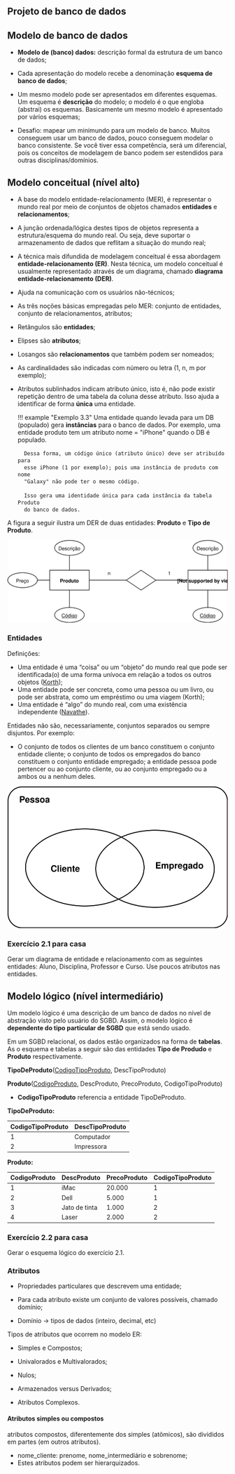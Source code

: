 ## Projeto de banco de dados

## Modelo de banco de dados

* **Modelo de (banco) dados:** descrição formal da estrutura de um banco de 
dados;

* Cada apresentação do modelo recebe a denominação **esquema de banco de 
dados**;

* Um mesmo modelo pode ser apresentados em diferentes esquemas. Um esquema é
  **descrição** do modelo; o modelo é o que engloba (abstrai) os esquemas. 
  Basicamente um mesmo modelo é apresentado por vários esquemas;

* Desafio: mapear um minimundo para um modelo de banco. Muitos conseguem usar
  um banco de dados, pouco conseguem modelar o banco consistente. Se você 
  tiver essa competência, será um diferencial, pois os conceitos de 
  modelagem de banco podem ser estendidos para outras disciplinas/domínios.

## Modelo conceitual (nível alto)

* A base do modelo entidade-relacionamento (MER), é representar o mundo real
  por meio de conjuntos de objetos chamados **entidades** e 
  **relacionamentos**;

* A junção ordenada/lógica destes tipos de objetos representa a estrutura/esquema
  do mundo real. Ou seja, deve suportar o armazenamento de dados que reflitam a
  situação do mundo real;

* A técnica mais difundida de modelagem conceitual é essa abordagem 
  **entidade-relacionamento (ER)**. Nesta técnica, um modelo conceitual é usualmente
  representado através de um diagrama, chamado **diagrama entidade-relacionamento
  (DER)**.

* Ajuda na comunicação com os usuários não-técnicos;

* As três noções básicas empregadas pelo MER: conjunto de entidades, conjunto 
  de relacionamentos, atributos;

* Retângulos são **entidades**;
* Elipses são **atributos**;
* Losangos são **relacionamentos** que também podem ser nomeados;
* As cardinalidades são indicadas com número ou letra (1, n, m por exemplo);
* Atributos sublinhados indicam atributo único, isto é, não pode existir 
  repetição dentro de uma tabela da coluna desse atributo. Isso ajuda a 
  identificar de forma **única** uma entidade.

    !!! example "Exemplo 3.3"
        Uma entidade quando levada para um DB (populado) gera **instâncias** 
        para o banco de dados. Por exemplo, uma entidade produto tem um 
        atributo nome = "iPhone" quando o DB é populado.
      
        Dessa forma, um código único (atributo único) deve ser atribuído para 
        esse iPhone (1 por exemplo); pois uma instância de produto com nome 
        "Galaxy" não pode ter o mesmo código.
        
        Isso gera uma identidade única para cada instância da tabela Produto
        do banco de dados.

A figura a seguir ilustra um DER de duas entidades: **Produto** e **Tipo de 
Produto**.

![Banco de dados](images/diag-entidade-relacionamento.svg) 

### Entidades

Definições:

* Uma entidade é uma “coisa” ou um “objeto” do mundo real que pode ser 
  identificada(o) de uma forma unívoca em relação a todos os outros objetos 
  ([Korth](
  https://www.google.com/search?q=Sistemas+de+Banco+de+Dados.+Silberschatz%2C+Korth+e+Sudarshan.+Makron+Books%2C+Segunda+Edi%C3%A7%C3%A3o.&oq=Sistemas+de+Banco+de+Dados.+Silberschatz%2C+Korth+e+Sudarshan.+Makron+Books%2C+Segunda+Edi%C3%A7%C3%A3o.&aqs=chrome..69i57.1458j0j7&sourceid=chrome&ie=UTF-8));
* Uma entidade pode ser concreta, como uma pessoa ou um livro, ou pode ser 
  abstrata, como um empréstimo ou uma viagem (Korth);
* Uma entidade é “algo” do mundo real, com uma existência independente 
  ([Navathe](
  https://www.google.com/search?q=Sistemas+de+Banco+de+Dados.+Elsmari+e+Navathe.+Pearson-Addison+Wesley%2C+Quarta+Edi%C3%A7%C3%A3o.&oq=Sistemas+de+Banco+de+Dados.+Elsmari+e+Navathe.+Pearson-Addison+Wesley%2C+Quarta+Edi%C3%A7%C3%A3o.&aqs=chrome..69i57.186j0j7&sourceid=chrome&ie=UTF-8)).
  
Entidades não são, necessariamente, conjuntos separados ou sempre disjuntos.
Por exemplo:

* O conjunto de todos os clientes de um banco constituem o conjunto entidade
  cliente; o conjunto de todos os empregados do banco constituem o conjunto
  entidade empregado; a entidade pessoa pode pertencer ou ao conjunto cliente,
  ou ao conjunto empregado ou a ambos ou a nenhum deles.

![Banco de dados](images/entidade-conjunto.svg)
  

### Exercício 2.1 para casa

Gerar um diagrama de entidade e relacionamento com as seguintes entidades:
Aluno, Disciplina, Professor e Curso. Use poucos atributos nas entidades.

## Modelo lógico (nível intermediário) 

Um modelo lógico é uma descrição de um banco de dados no nível de abstração
visto pelo usuário do SGBD. Assim, o modelo lógico é **dependente do tipo
particular de SGBD** que está sendo usado.

Em um SGBD relacional, os dados estão organizados na forma de **tabelas**. 
As o esquema e tabelas a seguir são das entidades  **Tipo de Produdo** e
**Produto** respectivamente. 

**TipoDeProduto**(<u>CodigoTipoProduto</u>, DescTipoProduto)

**Produto**(<u>CodigoProduto</u>, DescProduto, PrecoProduto, CodigoTipoProduto)

* **CodigoTipoProduto** referencia a entidade TipoDeProduto.


**TipoDeProduto:**

|CodigoTipoProduto|DescTipoProduto|
|-----------------|---------------|
|1                |Computador     |
|2                |Impressora     |

**Produto:**

|CodigoProduto|DescProduto  |PrecoProduto|CodigoTipoProduto|
|-------------|-------------|------------|-----------------|
|1            |iMac         |20.000      |1                |
|2            |Dell         |5.000       |1                |
|3            |Jato de tinta|1.000       |2                |
|4            |Laser        |2.000       |2                |

### Exercício 2.2 para casa

Gerar o esquema lógico do exercício 2.1.

### Atributos 

* Propriedades particulares que descrevem uma entidade;

* Para cada atributo existe um conjunto de valores possíveis, chamado domínio;

* Domínio -> tipos de dados (inteiro, decimal, etc)

Tipos de atributos que ocorrem no modelo ER:

* Simples e Compostos;

* Univalorados e Multivalorados;

* Nulos;

* Armazenados versus Derivados;

* Atributos Complexos.

#### Atributos simples ou compostos

atributos compostos, diferentemente dos simples (atômicos), são divididos em
partes (em outros atributos).

* nome_cliente: prenome, nome_intermediário e sobrenome;
* Estes atributos podem ser hierarquizados.
